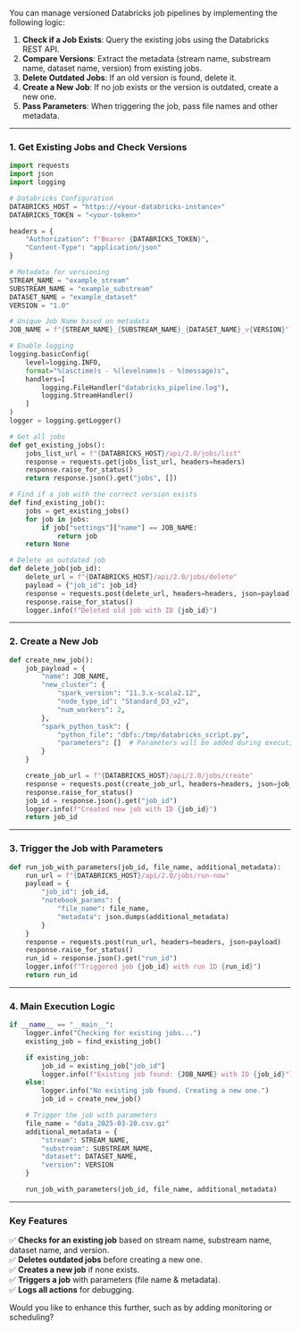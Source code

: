 You can manage versioned Databricks job pipelines by implementing the following logic:

1. **Check if a Job Exists**: Query the existing jobs using the Databricks REST API.
2. **Compare Versions**: Extract the metadata (stream name, substream name, dataset name, version) from existing jobs.
3. **Delete Outdated Jobs**: If an old version is found, delete it.
4. **Create a New Job**: If no job exists or the version is outdated, create a new one.
5. **Pass Parameters**: When triggering the job, pass file names and other metadata.

---

### **1. Get Existing Jobs and Check Versions**
```python
import requests
import json
import logging

# Databricks Configuration
DATABRICKS_HOST = "https://<your-databricks-instance>"
DATABRICKS_TOKEN = "<your-token>"

headers = {
    "Authorization": f"Bearer {DATABRICKS_TOKEN}",
    "Content-Type": "application/json"
}

# Metadata for versioning
STREAM_NAME = "example_stream"
SUBSTREAM_NAME = "example_substream"
DATASET_NAME = "example_dataset"
VERSION = "1.0"

# Unique Job Name based on metadata
JOB_NAME = f"{STREAM_NAME}_{SUBSTREAM_NAME}_{DATASET_NAME}_v{VERSION}"

# Enable logging
logging.basicConfig(
    level=logging.INFO,
    format="%(asctime)s - %(levelname)s - %(message)s",
    handlers=[
        logging.FileHandler("databricks_pipeline.log"),
        logging.StreamHandler()
    ]
)
logger = logging.getLogger()

# Get all jobs
def get_existing_jobs():
    jobs_list_url = f"{DATABRICKS_HOST}/api/2.0/jobs/list"
    response = requests.get(jobs_list_url, headers=headers)
    response.raise_for_status()
    return response.json().get("jobs", [])

# Find if a job with the correct version exists
def find_existing_job():
    jobs = get_existing_jobs()
    for job in jobs:
        if job["settings"]["name"] == JOB_NAME:
            return job
    return None

# Delete an outdated job
def delete_job(job_id):
    delete_url = f"{DATABRICKS_HOST}/api/2.0/jobs/delete"
    payload = {"job_id": job_id}
    response = requests.post(delete_url, headers=headers, json=payload)
    response.raise_for_status()
    logger.info(f"Deleted old job with ID {job_id}")

```

---

### **2. Create a New Job**
```python
def create_new_job():
    job_payload = {
        "name": JOB_NAME,
        "new_cluster": {
            "spark_version": "11.3.x-scala2.12",
            "node_type_id": "Standard_D3_v2",
            "num_workers": 2,
        },
        "spark_python_task": {
            "python_file": "dbfs:/tmp/databricks_script.py",
            "parameters": []  # Parameters will be added during execution
        }
    }

    create_job_url = f"{DATABRICKS_HOST}/api/2.0/jobs/create"
    response = requests.post(create_job_url, headers=headers, json=job_payload)
    response.raise_for_status()
    job_id = response.json().get("job_id")
    logger.info(f"Created new job with ID {job_id}")
    return job_id
```

---

### **3. Trigger the Job with Parameters**
```python
def run_job_with_parameters(job_id, file_name, additional_metadata):
    run_url = f"{DATABRICKS_HOST}/api/2.0/jobs/run-now"
    payload = {
        "job_id": job_id,
        "notebook_params": {
            "file_name": file_name,
            "metadata": json.dumps(additional_metadata)
        }
    }
    response = requests.post(run_url, headers=headers, json=payload)
    response.raise_for_status()
    run_id = response.json().get("run_id")
    logger.info(f"Triggered job {job_id} with run ID {run_id}")
    return run_id
```

---

### **4. Main Execution Logic**
```python
if __name__ == "__main__":
    logger.info("Checking for existing jobs...")
    existing_job = find_existing_job()

    if existing_job:
        job_id = existing_job["job_id"]
        logger.info(f"Existing job found: {JOB_NAME} with ID {job_id}")
    else:
        logger.info("No existing job found. Creating a new one.")
        job_id = create_new_job()

    # Trigger the job with parameters
    file_name = "data_2025-03-20.csv.gz"
    additional_metadata = {
        "stream": STREAM_NAME,
        "substream": SUBSTREAM_NAME,
        "dataset": DATASET_NAME,
        "version": VERSION
    }

    run_job_with_parameters(job_id, file_name, additional_metadata)
```

---

### **Key Features**
✅ **Checks for an existing job** based on stream name, substream name, dataset name, and version.  
✅ **Deletes outdated jobs** before creating a new one.  
✅ **Creates a new job** if none exists.  
✅ **Triggers a job** with parameters (file name & metadata).  
✅ **Logs all actions** for debugging.  

Would you like to enhance this further, such as by adding monitoring or scheduling?
